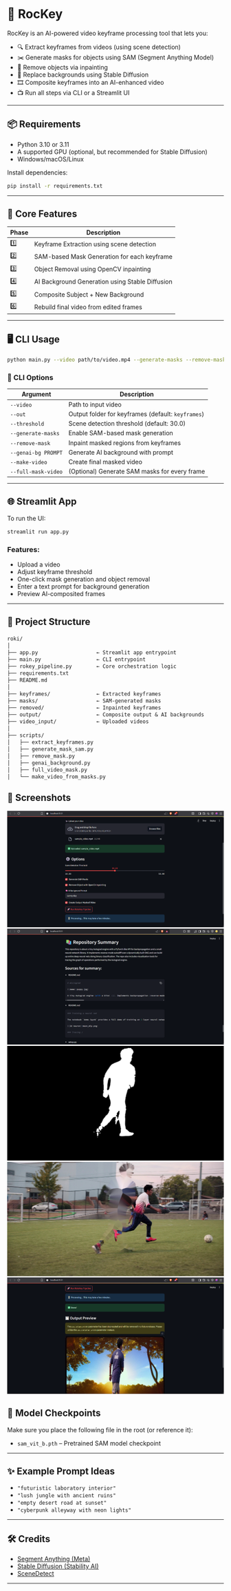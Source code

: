 # 🔧 RocKey

RocKey is an AI-powered video keyframe processing tool that lets you:

- 🔍 Extract keyframes from videos (using scene detection)
- ✂️ Generate masks for objects using SAM (Segment Anything Model)
- 🧽 Remove objects via inpainting
- 🎨 Replace backgrounds using Stable Diffusion
- 🎞️ Composite keyframes into an AI-enhanced video
- 📺 Run all steps via CLI or a Streamlit UI

---

## 📦 Requirements

- Python 3.10 or 3.11
- A supported GPU (optional, but recommended for Stable Diffusion)
- Windows/macOS/Linux

Install dependencies:

```bash
pip install -r requirements.txt
````

---

## 🧠 Core Features

| Phase | Description                                     |
| ----- | ----------------------------------------------- |
| 1️⃣   | Keyframe Extraction using scene detection       |
| 2️⃣   | SAM-based Mask Generation for each keyframe     |
| 3️⃣   | Object Removal using OpenCV inpainting          |
| 4️⃣   | AI Background Generation using Stable Diffusion |
| 5️⃣   | Composite Subject + New Background              |
| 6️⃣   | Rebuild final video from edited frames          |

---

## 🖥️ CLI Usage

```bash
python main.py --video path/to/video.mp4 --generate-masks --remove-mask --genai-bg "cyberpunk city at night" --make-video
```

### 🔧 CLI Options

| Argument            | Description                                        |
| ------------------- | -------------------------------------------------- |
| `--video`           | Path to input video                                |
| `--out`             | Output folder for keyframes (default: `keyframes`) |
| `--threshold`       | Scene detection threshold (default: 30.0)          |
| `--generate-masks`  | Enable SAM-based mask generation                   |
| `--remove-mask`     | Inpaint masked regions from keyframes              |
| `--genai-bg PROMPT` | Generate AI background with prompt                 |
| `--make-video`      | Create final masked video                          |
| `--full-mask-video` | (Optional) Generate SAM masks for every frame      |

---

## 🌐 Streamlit App

To run the UI:

```bash
streamlit run app.py
```

### Features:

* Upload a video
* Adjust keyframe threshold
* One-click mask generation and object removal
* Enter a text prompt for background generation
* Preview AI-composited frames

---

## 📁 Project Structure

```
roki/
│
├── app.py                   ← Streamlit app entrypoint
├── main.py                  ← CLI entrypoint
├── rokey_pipeline.py        ← Core orchestration logic
├── requirements.txt
├── README.md
│
├── keyframes/               ← Extracted keyframes
├── masks/                   ← SAM-generated masks
├── removed/                 ← Inpainted keyframes
├── output/                  ← Composite output & AI backgrounds
├── video_input/             ← Uploaded videos
│
├── scripts/
│   ├── extract_keyframes.py
│   ├── generate_mask_sam.py
│   ├── remove_mask.py
│   ├── genai_background.py
│   ├── full_video_mask.py
│   └── make_video_from_masks.py
```
## 📸 Screenshots

![mask](https://github.com/ashittis/rockey/blob/main/Screenshot%202025-07-11%20181445.png)
![keyframe](https://github.com/ashittis/repot/blob/main/Screenshot%202025-07-11%20191820.png)
![Indexing](https://github.com/ashittis/rockey/blob/main/scene_1_mask.png)
![Chat](https://github.com/ashittis/rockey/blob/main/scene_1_removed.jpg)
![bgremove](https://github.com/ashittis/rockey/blob/main/Screenshot%202025-07-11%20182403.png)

## 💾 Model Checkpoints

Make sure you place the following file in the root (or reference it):

* `sam_vit_b.pth` – Pretrained SAM model checkpoint

---

## ✨ Example Prompt Ideas

* `"futuristic laboratory interior"`
* `"lush jungle with ancient ruins"`
* `"empty desert road at sunset"`
* `"cyberpunk alleyway with neon lights"`

---

## 🛠️ Credits

* [Segment Anything (Meta)](https://github.com/facebookresearch/segment-anything)
* [Stable Diffusion (Stability AI)](https://github.com/CompVis/stable-diffusion)
* [SceneDetect](https://pyscenedetect.readthedocs.io)

---
